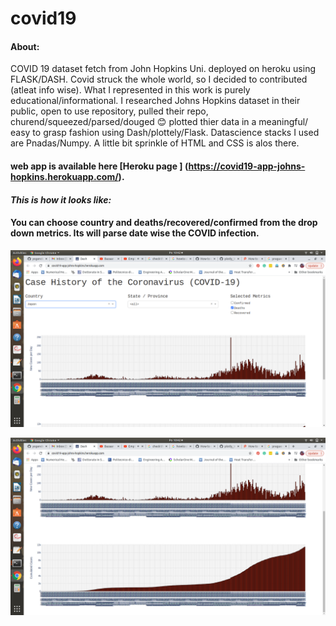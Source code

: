 # covid19

#### About:
COVID 19 dataset fetch from John Hopkins Uni. deployed on heroku using FLASK/DASH. Covid struck the whole world, so I decided to contributed (atleat info wise).
What I represented in this work is purely educational/informational. I researched Johns Hopkins dataset in their public, open to use repository, pulled their repo, churend/squeezed/parsed/douged :blush: plotted thier data in a meaningful/ easy to grasp fashion using Dash/plottely/Flask. Datascience stacks I used are Pnadas/Numpy. A little bit sprinkle of HTML and CSS is alos there.


#### web app is available here [Heroku page ] (https://covid19-app-johns-hopkins.herokuapp.com/).


#### *This is how it looks like:*
#### You can choose country and deaths/recovered/confirmed from the drop down metrics. Its will parse date wise the COVID infection.


![Screenshot](2021-05-17-10-42-36.png)

![Screenshot](2021-05-17-10-42-41.png)

